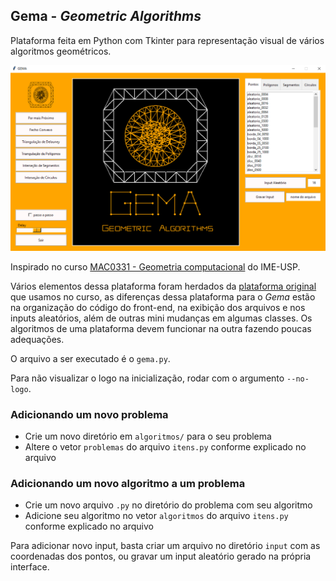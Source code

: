 ## Gema - *Geometric Algorithms*

Plataforma feita em Python com Tkinter para representação visual de vários algoritmos geométricos.

<img src="exemplo1.png" width=900></img>

Inspirado no curso [MAC0331 - Geometria computacional](https://www.ime.usp.br/~cris/aulas/20_1_331/) do IME-USP.

Vários elementos dessa plataforma foram herdados da [plataforma original](https://gitlab.com/visportella/geocomp-py-framework) que usamos no curso, as diferenças dessa plataforma para o *Gema* estão na organização do código do front-end, na exibição dos arquivos e nos inputs aleatórios, além de outras mini mudanças em algumas classes. Os algoritmos de uma plataforma devem funcionar na outra fazendo poucas adequações.

O arquivo a ser executado é o `gema.py`.

Para não visualizar o logo na inicialização, rodar com o argumento `--no-logo`.

### Adicionando um novo problema

- Crie um novo diretório em `algoritmos/` para o seu problema
- Altere o vetor `problemas` do arquivo `itens.py` conforme explicado no arquivo

### Adicionando um novo algoritmo a um problema

- Crie um novo arquivo `.py` no diretório do problema com seu algoritmo
- Adicione seu algoritmo no vetor `algoritmos` do arquivo `itens.py` conforme explicado no arquivo

Para adicionar novo input, basta criar um arquivo no diretório `input` com as coordenadas dos pontos, ou gravar um input aleatório gerado na própria interface.


